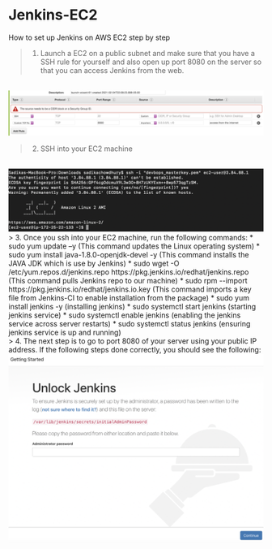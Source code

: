 # Jenkins-EC2
How to set up Jenkins on AWS EC2 step by step 


> 1. Launch a EC2 on a public subnet and make sure that you have a SSH rule for yourself and also open up port 8080 on the server so that you can access Jenkins from the web.

<br>
<img src= "Imgs/sg.png">

> 2. SSH into your EC2 machine 

<br>
<img src= "Imgs/ssh.png">
<br>
> 3. Once you ssh into your EC2 machine, run the following commands:
* sudo yum update –y (This command updates the Linux operating system)
* sudo yum install java-1.8.0-openjdk-devel -y (This command installs the JAVA JDK which is use by Jenkins)
* sudo wget -O /etc/yum.repos.d/jenkins.repo https://pkg.jenkins.io/redhat/jenkins.repo (This command pulls Jenkins repo to our machine)
* sudo rpm --import https://pkg.jenkins.io/redhat/jenkins.io.key (This command imports a key file from Jenkins-CI to enable installation from the package)
*  sudo yum install jenkins -y (installing jenkins)
* sudo systemctl start jenkins (starting jenkins service)
* sudo systemctl enable jenkins (enabling the jenkins service across server restarts)
* sudo systemctl status jenkins (ensuring jenkins service is up and running)
<br>
> 4. The next step is to go to port 8080 of your server using your public IP address. If the following steps done correctly, you should see the following:
<br>
<img src= "Imgs/unlock.png">
<br>

